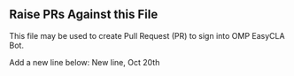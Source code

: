 ## Raise PRs Against this File

This file may be used to create Pull Request (PR) to sign into OMP EasyCLA Bot.

Add a new line below:
New line, Oct 20th 
